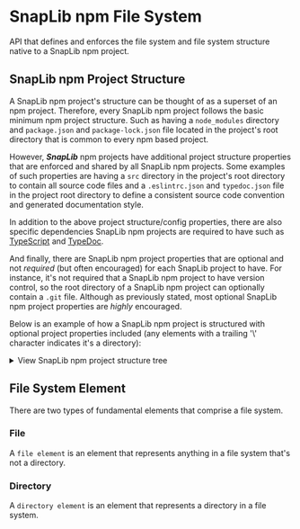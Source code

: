 # SnapLib npm File System

API that defines and enforces the file system and file system structure native
to a SnapLib npm project.

## SnapLib npm Project Structure

A SnapLib npm project's structure can be thought of as a superset of an npm
project. Therefore, every SnapLib npm project follows the basic minimum npm
project structure. Such as having a `node_modules` directory and `package.json`
and `package-lock.json` file located in the project's root directory that is
common to every npm based project.

However, ***SnapLib*** npm projects have additional project structure properties
that are enforced and shared by all SnapLib npm projects. Some examples of such
properties are having a `src` directory in the project's root directory to
contain all source code files and a `.eslintrc.json` and `typedoc.json` file in
the project root directory to define a consistent source code convention and
generated documentation style.

In addition to the above project structure/config properties, there are also
specific dependencies SnapLib npm projects are required to have such as
[TypeScript][1] and [TypeDoc][2].

And finally, there are SnapLib npm project properties that are optional and not
*required* (but often encouraged) for each SnapLib project to have. For
instance, it's not required that a SnapLib npm project to have version control,
so the root directory of a SnapLib npm project can optionally contain a `.git`
file. Although as previously stated, most optional SnapLib npm project
properties are *highly* encouraged.

Below is an example of how a SnapLib npm project is structured with optional
project properties included (any elements with a trailing '\\' character
indicates it's a directory):

<details>
  <summary>View SnapLib npm project structure tree</summary>

```none
.
├──build -> generated from various build tasks. May not always be present.
│  ├──css
│  │  └──index.css
│  ├──docs\
│  ├──html
│  │  └──index.html
│  ├──js
│  │  └──index.js
│  └──test
│     ├──assets\
│     ├──index.html
│     └──index.json
├──docs\
├──node_modules -> not showing full node_modules structure to reduce verbosity
│  ├──.bin\
│  ├──npm-fs
│  │  └──npm-fs.js
│  ├──typedoc\
│  ├──typescript\
│  ├──...
│  ├──...
├──src
│  ├──main
│  │  ├──html
│  │  │  └──index.html
│  │  ├──resources
│  │  │  └──img
│  │  │     └──mona_lisa.png
│  │  ├──scss
│  │  │  └──index.scss
│  │  └──ts
│  │     ├──index.ts
│  │     └──tsconfig.json
│  └──test
│     ├──resources\
│     └──ts
│        └──TestIndex.ts
├──.eslintrc.json
├──.git
├──.gitignore
├──LICENSE.txt
├──package.json
├──package-lock.json
├──README.md
└──typedoc.json
```

</details>

## File System Element

There are two types of fundamental elements that comprise a file system.

### File

A `file element` is an element that represents anything in a file system that's
not a directory.

### Directory

A `directory element` is an element that represents a directory in a file
system.

[1]: https://www.npmjs.com/package/typescript "TypeScript"
[2]: https://www.npmjs.com/package/typedoc "TypeDoc"

